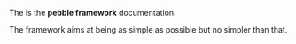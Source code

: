The is the **pebble framework** documentation. 

The framework aims at being as simple as possible but no simpler than that. 
